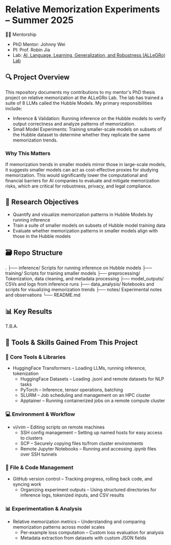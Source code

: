 # Relative Memorization Experiments – Summer 2025

 👩‍🔬 Mentorship
 - PhD Mentor: Johnny Wei
 - PI: Prof. Robin Jia
 - Lab: [AI, Language, Learning, Generalization, and Robustness (ALLeGRo) Lab](https://allegro-lab.github.io/)
 

## 🔍 Project Overview
This repository documents my contributions to my mentor's PhD thesis project on relative memorization at the ALLeGRo Lab. The lab has trained a suite of 8 LLMs called the Hubble Models. My primary responsibilities include:
- Inference & Validation: Running inference on the Hubble models to verify output correctness and analyze patterns of memorization.
- Small Model Experiments: Training smaller-scale models on subsets of the Hubble dataset to determine whether they replicate the same memorization trends.

### Why This Matters
If memorization trends in smaller models mirror those in large-scale models, it suggests smaller models can act as cost-effective proxies for studying memorization. This would significantly lower the computational and financial barriers for AI companies to evaluate and mitigate memorization risks, which are critical for robustness, privacy, and legal compliance.


## 🧠 Research Objectives
- Quantify and visualize memorization patterns in Hubble Models by running inference
- Train a suite of smaller models on subsets of Hubble model training data
- Evaluate whether memorization patterns in smaller models align with those in the Hubble models
  

## 🗃️ Repo Structure
.
├── inference/                 Scripts for running inference on Hubble models
├── training/                  Scripts for training smaller models
├── preprocessing/             Tokenization, data cleaning, and metadata processing
├── model_outputs/             CSVs and logs from inference runs
├── data_analysis/             Notebooks and scripts for visualizing memorization trends
├── notes/                     Experimental notes and observations
└── README.md


## 📊 Key Results
T.B.A.


## 🧰 Tools & Skills Gained From This Project

### 🔧 Core Tools & Libraries
- HuggingFace Transformers – Loading LLMs, running inference, tokenization
	- HuggingFace Datasets – Loading .jsonl and remote datasets for NLP tasks
 	- PyTorch – Inference, tensor operations, batching
	- SLURM – Job scheduling and management on an HPC cluster
 	- Apptainer – Running containerized jobs on a remote compute cluster

### 💻 Environment & Workflow
- vi/vim – Editing scripts on remote machines
	- SSH config management – Setting up named hosts for easy access to clusters
	- SCP – Securely copying files to/from cluster environments
  	- Remote Jupyter Notebooks – Running and accessing .ipynb files over SSH tunnels

### 📂 File & Code Management
- GitHub version control – Tracking progress, rolling back code, and syncing work
  	- Organizing experiment outputs – Using structured directories for inference logs, tokenized inputs, and CSV results

### 📊 Experimentation & Analysis
- Relative memorization metrics – Understanding and comparing memorization patterns across model scales
	- Per-example loss computation – Custom loss evaluation for analysis
	- Metadata extraction from datasets with custom JSON fields
